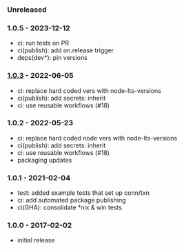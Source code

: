 
### Unreleased


### 1.0.5 - 2023-12-12

- ci: run tests on PR
- ci(publish): add on.release trigger
- deps(dev*): pin versions


### [1.0.3] - 2022-06-05

- ci: replace hard coded vers with node-lts-versions
- ci(publish): add secrets: inherit
- ci: use reusable workflows (#18)


### 1.0.2 - 2022-05-23

- ci: replace hard coded node vers with node-lts-versions
- ci(publish): add secrets: inherit
- ci: use reusable workflows (#18)
- packaging updates


### 1.0.1 - 2021-02-04

- test: added example tests that set up conn/txn
- ci: add automated package publishing
- ci(GHA): consolidate \*nix & win tests


### 1.0.0 - 2017-02-02

- initial release


[1.0.3]: https://github.com/haraka/haraka-plugin-template/releases/tag/1.0.3
